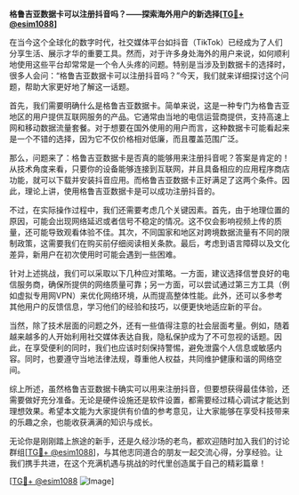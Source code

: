 **格鲁吉亚数据卡可以注册抖音吗？——探索海外用户的新选择[[TG💪+ @esim1088](https://t.me/s/esim1088)]**

在当今这个全球化的数字时代，社交媒体平台如抖音（TikTok）已经成为了人们分享生活、展示才华的重要工具。然而，对于许多身处海外的用户来说，如何顺利地使用这些平台却常常是一个令人头疼的问题。特别是当涉及到数据卡的选择时，很多人会问：“格鲁吉亚数据卡可以注册抖音吗？”今天，我们就来详细探讨这个问题，帮助大家更好地了解这一话题。

首先，我们需要明确什么是格鲁吉亚数据卡。简单来说，这是一种专门为格鲁吉亚地区的用户提供互联网服务的产品。它通常由当地的电信运营商提供，支持高速上网和移动数据流量套餐。对于想要在国外使用的用户而言，这种数据卡可能看起来是一个不错的选择，因为它不仅价格相对低廉，而且覆盖范围广泛。

那么，问题来了：格鲁吉亚数据卡是否真的能够用来注册抖音呢？答案是肯定的！从技术角度来看，只要你的设备能够连接到互联网，并且具备相应的应用程序商店功能，就可以下载并安装抖音应用。而格鲁吉亚数据卡正好满足了这两个条件。因此，理论上讲，使用格鲁吉亚数据卡是可以成功注册抖音的。

不过，在实际操作过程中，我们还需要考虑几个关键因素。首先，由于地理位置的原因，可能会出现网络延迟或者信号不稳定的情况。这不仅会影响视频上传的质量，还可能导致观看体验不佳。其次，不同国家和地区对跨境数据流量有不同的限制政策，这需要我们在购买前仔细阅读相关条款。最后，考虑到语言障碍以及文化差异，新用户在初次使用时可能会遇到一些困难。

针对上述挑战，我们可以采取以下几种应对策略。一方面，建议选择信誉良好的电信服务商，确保所提供的网络质量可靠；另一方面，可以尝试通过第三方工具（例如虚拟专用网VPN）来优化网络环境，从而提高整体性能。此外，还可以多参考其他用户的反馈信息，学习他们的经验和技巧，以便更快地适应新的平台。

当然，除了技术层面的问题之外，还有一些值得注意的社会层面考量。例如，随着越来越多的人开始利用社交媒体表达自我，隐私保护成为了不可忽视的话题。因此，在享受便利的同时，我们也应该时刻保持警惕，避免泄露个人信息或敏感内容。同时，也要遵守当地法律法规，尊重他人权益，共同维护健康和谐的网络空间。

综上所述，虽然格鲁吉亚数据卡确实可以用来注册抖音，但要想获得最佳体验，还需要做好充分准备。无论是硬件设施还是软件设置，都需要经过精心调试才能达到理想效果。希望本文能为大家提供有价值的参考意见，让大家能够在享受科技带来的乐趣之余，也能收获满满的知识与成长。

无论你是刚刚踏上旅途的新手，还是久经沙场的老鸟，都欢迎随时加入我们的讨论群组[[TG💪+ @esim1088](https://t.me/s/esim1088)]，与其他志同道合的朋友一起交流心得，分享经验。让我们携手共进，在这个充满机遇与挑战的时代里创造属于自己的精彩篇章！

[[TG💪+ @esim1088](https://t.me/s/esim1088) ![Image](https://i.postimg.cc/4NQfJmqS/Snipaste-2025-05-13-00-14-12.png)]